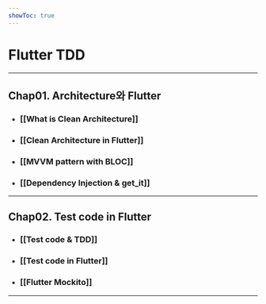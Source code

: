 ```yaml
---
showToc: true
---
```


# Flutter TDD

----

## Chap01. Architecture와 Flutter

- ### [[What is Clean Architecture]]

- ### [[Clean Architecture in Flutter]]

- ### [[MVVM pattern with BLOC]]
	
- ### [[Dependency Injection & get_it]]

----

## Chap02. Test code in Flutter

- ### [[Test code & TDD]]
	
- ### [[Test code in Flutter]]
	
- ### [[Flutter Mockito]]

----